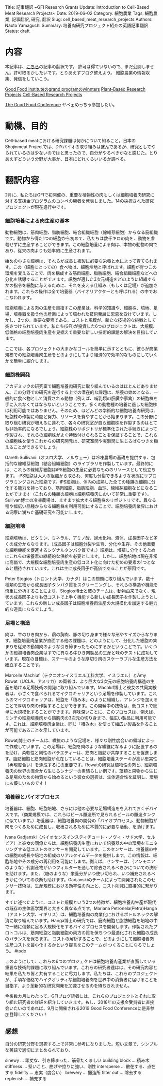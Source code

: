Title: 記事翻訳 ~GFI Research Grants Update: Introduction to Cell-Based Meat Research Projects~
Date: 2019-06-02
Category: 細胞農業
Tags: 細胞農業, 記事翻訳, 研究, 翻訳
Slug: cell_based_meat_research_projects
Authors: Naoto Yamaguchi
Summary: 培養肉研究プロジェクト紹介の英語記事翻訳
Status: draft

# 内容

本記事は、[こちら](https://www.gfi.org/gfi-research-grants-update-introduction-to?utm_source=social&utm_medium=twitter&utm_campaign=gfi-research-grants-update-introduction-to)の記事の翻訳です。
許可は得ていないので、まだ公開しません。許可取るかしたいです。とりあえずブログ整えよう。
細胞農業の情報収集、発信をしていこう。


[Good Food Instituteのgrand programのwinnters](https://www.gfi.org/researchgrants)
[Plant-Based Research Projects](https://www.gfi.org/gfi-research-program-update-part-1-introduction)
[Cell-Based Research Projects](https://www.gfi.org/gfideas-food-financials)

[The Good Food Conference](https://goodfoodconference.com/)
ヤベェめっちゃ参加したい。

# 動機、目的

Cell-based meatにおける研究課題は何かについて知ること。日本のShojinmeat Projectでは、DIYバイオの取り組みは盛んであるが、研究としてやられているのは少ないのではと思ったので、自分がやるべきかなと感じた。とりあえずどういう分野が大事か、日本にどれくらいいるか調べる。


# 翻訳内容
2月に、私たちはGFIで初開催の、重要な植物性の肉もしくは細胞培養肉研究に対する支援金プログラムのコンペの勝者を発表しました。14の採択された研究プロジェクトが現在進行中です。

### 細胞培養による肉生産の基本
動物細胞は、筋肉細胞、脂肪細胞、結合組織細胞（線維芽細胞）からなる筋組織です。動物から得た1つの細胞から初めて、私たちは数千キロの肉を、動物を虐殺せずに生産することができます。この細胞培養による肉は、本物の動物の肉であり、従来の肉よりも効率的に生産されます。

始めの小さな細胞は、それらが成長し複製に必要な栄養と水によって育てられます。この（細胞にとっての）食べ物は、細胞培地と呼ばれます。細胞が育つこの環境を変えることで、肉を構成する筋肉細胞、脂肪細胞、結合組織細胞などへの分化を誘導することができます。細胞が適した3次元構造をどのように組織するかの指令を細胞に与えるために、それを支える仕組み（もしくは足場）が追加されます。これらの操作は全て培養器（バイオリアクターとも呼ばれる）の中でおこなわれます。

細胞培養による肉の生産を目指すこの産業は、科学的知識や、細胞株、培地、足場、培養器を扱う他の産業によって培われた技術発展に恩恵を受けています。しかし、2つの、重要な要素である、コストと規模が、新たな技術的な挑戦として突きつけられています。私たち(GFI)が投資した6つのプロジェクトは、大規模、低価格の細胞培養肉生産を見据えて重要な新しい技術的課題の解決を目指しています。

ここでは、各プロジェクトの大まかなゴールを簡単に示すとともに、彼らが商業規模での細胞培養肉生産をどのようにしてより経済的で効率的なものにしていくかを簡単に紹介します。


### 細胞株開発
アカデミックの研究室で細胞培養肉研究に取り組んでいるのはほとんどありません。この分野での研究を遂行する上での潜在的な課題は、培養の始めとなる、一般的に食べ物として消費される動物（例えば、哺乳類の肝臓や家禽）の細胞株を手に入れなくてはならないということです。多くの動物種の培養に適した細胞株は利用可能ではありません。そのため、ほどんどの学術的な細胞培養肉研究は、細胞株の作製に時間と努力、リソースを費やすことから始まります。この分野に取り組む研究が増えるに連れて、各々の研究室が自ら細胞株を作製するのはとても非効率的になるでしょう。細胞株のリポジトリが標準化された手続きによって作製され、それらの細胞株がよく特徴付けられることを保証することで、これらの細胞株を使うこれからの研究開発は、研究室間や実験間に生じるばらつきを抑えることができるでしょう。

Gareth Sullivani（オスロ大学、ノルウェー）は冷凍農場の基礎を提供する、包括的な線維芽細胞（結合組織細胞）のライブラリを作製しています。最終的には、これらの線維芽細胞はiPS細胞の生産に必要なもののリソースとして役立ちます。
iPS細胞は大人の組織から取られ、何度も分裂できるような状態にリプログラミングされた細胞です。iPS細胞は、体内の成熟した全ての種類の細胞に分化する能力を持っており、筋肉細胞、脂肪細胞、血球、線維芽細胞などになることができます（これらの種類の細胞は細胞培養肉において非常に重要です）。
Sullivan博士の冷凍農場は、ますます拡大する細胞株のリポジトリです。異なる種や幅広い品種からなる細胞株を利用可能にすることで、細胞培養肉業界における洞察に満ちた基礎研究を可能にします。

### 細胞培地
細胞培地は、ビタミン、ミネラル、アミノ酸、炭水化物、液体、成長因子など多くの成分からなります。（成長因子は細胞分裂や生育、分化や生存、その他重要な細胞機能を促進するシグナルタンパク質です。）細胞は、増殖し分化するためにこれらの栄養素の継続的な供給を必要とします。しかし、細胞培地は現在非常に高価で、大規模な細胞培養肉生産の低コスト化に向けた初めの要素の1つとなると期待されています。これは主に成長因子が高価であることが原因です。

Peter Stogios（トロント大学、カナダ）はこの問題に取り組んでいます。数十種類の生物から成長因子タンパク質をスクリーニングし、それらの構造や機能を慎重に分析することにより、Stogios博士と彼のチームは、動物由来でなく、現状の成長因子よりも低コストで上手く機能する新しい成長因子を作製しようとしています。これらの新しい成長因子は細胞培養肉生産の大規模化を加速する魅力的な道具になるでしょう。

### 足場と構造
肉は、牛のひき肉から、鶏の胸肉、豚の切り身まで様々な形やサイズからなります。細胞培養肉産業が直面する他の課題は、どのようにして、分化した細胞の集まりを従来の動物肉のような引き締まったものにするかということです。いくつかの細胞培養肉企業はすでに異なる牛ひき肉製品の生産と味のテストに成功しています。現在の目標は、ステーキのような厚切り肉のスケーラブルな生産方法を確立することです。

Marcelle Machluf（テクニオンイスラエル工科大学、イスラエル）とAmy Rowat（UCLA、アメリカ）の両者は、より巨大な3次元の細胞培養肉構造の生産を助ける足場技術の開発に取り組んでいます。Machluf博士と彼女の共同実験者は、小さくで食べられるマイクロキャリアという足場を作製しています。これらのマイクロキャリアは、細胞を「積み木」のように組織し、アレンジを加えることで厚切り肉の作製することができます。この開発中の技術は、低コストで簡単に大規模化することができます。興味深いことに、このプロセスは、例えば、ミンチの細胞培養肉から鶏胸肉の3次元の切り身まで、幅広い製品に利用可能です。これは、細胞培養肉企業は、同じ「積み木」を使って幅広い製品を作ることが可能であることを示しています。

Rowatj博士のチームは、繊維のような足場を、様々な剛性度合いの領域によって作成しています。この足場は、細胞を肉のような繊維になるように配置するのを助け、柔軟性と剛性のバラエティーは、筋肉と脂肪が共存することを促進します。脂肪細胞と筋肉細胞が点在していることは、細胞培養ステーキが高い忠実性（再現度合い）を達成するにの重要です。Rowatの研究は植物性の肉と、細胞培養肉の世界の混合から生じるシナジーの素晴らしい例です。藻類と果物から生じる足場のための物質から始めるという彼女の選択は、生体適合性を証明し、環境にも優しいものです！

### 培養器とバイオプロセス
培養器は、細胞、細胞培地、さらには他の必要な足場構造をを入れておくデバイスです。（商業規模では、これらはビール醸造所で見られるビールの醸造タンクに似ています。）培養器は、細胞培養肉の開発の「バイオプロセス」、動物細胞が肉をつくるために成長し、収穫されるために本質的に必要な活動、を助けます。

Ivana Gadjanski（バイオセンスインスティチュート・ノヴィ・サド大学、セルビア）と彼女の同僚たちは、細胞培養肉生産において培養器の中の環境をモニタリングする低コストのセンサーを開発しています。このセンサーは、培養器の中の細胞の成長や培地の組成のリアルタイムデータを提供します。この情報は、細胞培地やその成分の再利用を可能にします。例えば、センサーは、（アンモニアのような）代謝産物がいつフィルターを通して除去されるべきかについての決断を助けます。また、（糖のような）栄養分がいつ使い切られ、いつ補充されるべきかについての決断も助けます。Gadjanskiのチームによって開発されたこのセンサー技術は、生産規模における効率性の向上と、コスト削減に直接的に繋がります。

すでに述べたように、コストと規模という2つの特徴が、細胞培養肉生産が現代の既存の生体医学業界と大きく異なる点です。Mariana Petronela(Petra)Hanga（アストン大学、イギリス）は、細胞培養肉の商業化におけるボトルネックの解消に取り組んでいます。Hanga博士の研究では、筋肉細胞と脂肪細胞を培地の中で一緒に信頼に足る大規模化をするバイオプロセスを開発します。作製されたプロトコルは、筋肉細胞と脂肪細胞の両方の質を保ちつつ最適化された細胞の成長のバランスを保ちます。
コストの解析することで、どのようにして細胞培養肉生産コストを最小化するかという提言をこのチームが                                  つくることになるでしょう。
#todo

このようにして、これらの6つのプロジェクトは細胞培養肉産業が直面している重要な技術的課題に取り組んでいます。これらの研究者達はは、その研究内容と結果を私たち皆と共有することに尽力します。私たちは、これらのプロジェクトが、手頃な価格でハイクオリティな細胞培養肉を世界中の消費者に届けることを目指す、より革新的な研究開発を加速させるのを待ちきれません。

今後数カ月にわたって、GFIブログ読者には、これらのプロジェクトとそれに取り組む研究者の詳細を紹介していきます。もし、2018年の支援金受賞者に直接会いたいのであれば、9月に開催される2019 Good Food Conferenceに是非参加登録してください！


## 感想
自分の研究分野を選択する上で非常に参考になりました。短い文章で、シンプルな英語で適切にまとめられており、


sinewy ... 頑丈な、引き締まった、筋骨たくましい
building block ... 積み木
stiffness ... 堅いこと、曲げや捻りに強い、剛性
intersperse ... 散在する、点在する
fidelity ... 忠実（度合い）
brewery ... 醸造所
filter out ... 除去する
replenish ... 補充する